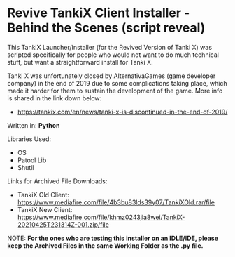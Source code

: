 # Revive TankiX Client Installer - Behind the Scenes (script reveal)

This TankiX Launcher/Installer (for the Revived Version of Tanki X) was scripted specifically for people who would not want to do much technical stuff, but want a straightforward install for Tanki X.

Tanki X was unfortunately closed by AlternativaGames (game developer company) in the end of 2019 due to some complications taking place, which made it harder for them to sustain the development of the game. More info is shared in the link down below:
- https://tankix.com/en/news/tanki-x-is-discontinued-in-the-end-of-2019/

Written in: **Python**

Libraries Used:
- OS
- Patool Lib
- Shutil

Links for Archived File Downloads:
- TankiX Old Client: https://www.mediafire.com/file/4b3bu83lds39y07/TankiXOld.rar/file
- TankiX New Client: https://www.mediafire.com/file/khmz0243jla8wei/TankiX-20210425T231314Z-001.zip/file

NOTE: **For the ones who are testing this installer on an IDLE/IDE, please keep the Archived Files in the same Working Folder as the .py file.**
